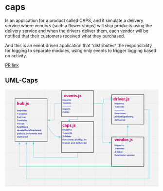 # caps

Is an application for a product called CAPS, and it simulate a delivery service where vendors (such a flower shops) will ship products using the delivery service and when the drivers deliver them, each vendor will be notified that their customers received what they purchased.

And this is an event driven application that “distributes” the responsibility for logging to separate modules, using only events to trigger logging based on activity.

[PR link](https://github.com/salammustafa728/caps/pull/1)

## UML-Caps

![uml](./images/uml-caps.png)